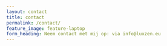 ```yaml
---
layout: contact
title: contact
permalink: /contact/
feature_image: feature-laptop
form_heading: Neem contact met mij op: via info@luxzen.eu
---
```

